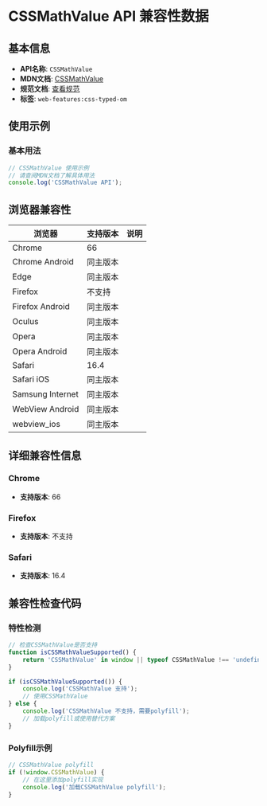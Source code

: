 # CSSMathValue API 兼容性数据

## 基本信息

- **API名称**: `CSSMathValue`
- **MDN文档**: [CSSMathValue](https://developer.mozilla.org/docs/Web/API/CSSMathValue)
- **规范文档**: [查看规范](https://drafts.css-houdini.org/css-typed-om/#complex-numeric)
- **标签**: `web-features:css-typed-om`

## 使用示例

### 基本用法

```javascript
// CSSMathValue 使用示例
// 请查阅MDN文档了解具体用法
console.log('CSSMathValue API');
```

## 浏览器兼容性

| 浏览器 | 支持版本 | 说明 |
|--------|----------|------|
| Chrome | 66 |  |
| Chrome Android | 同主版本 |  |
| Edge | 同主版本 |  |
| Firefox | 不支持 |  |
| Firefox Android | 同主版本 |  |
| Oculus | 同主版本 |  |
| Opera | 同主版本 |  |
| Opera Android | 同主版本 |  |
| Safari | 16.4 |  |
| Safari iOS | 同主版本 |  |
| Samsung Internet | 同主版本 |  |
| WebView Android | 同主版本 |  |
| webview_ios | 同主版本 |  |

## 详细兼容性信息

### Chrome

- **支持版本**: 66

### Firefox

- **支持版本**: 不支持

### Safari

- **支持版本**: 16.4

## 兼容性检查代码

### 特性检测

```javascript
// 检查CSSMathValue是否支持
function isCSSMathValueSupported() {
    return 'CSSMathValue' in window || typeof CSSMathValue !== 'undefined';
}

if (isCSSMathValueSupported()) {
    console.log('CSSMathValue 支持');
    // 使用CSSMathValue
} else {
    console.log('CSSMathValue 不支持，需要polyfill');
    // 加载polyfill或使用替代方案
}
```

### Polyfill示例

```javascript
// CSSMathValue polyfill
if (!window.CSSMathValue) {
    // 在这里添加polyfill实现
    console.log('加载CSSMathValue polyfill');
}
```

